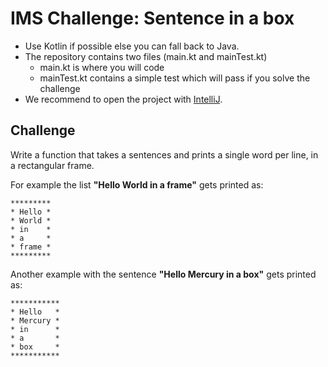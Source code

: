 # IMS Challenge: Sentence in a box

* Use Kotlin if possible else you can fall back to Java.
* The repository contains two files (main.kt and mainTest.kt)
  * main.kt is where you will code
  * mainTest.kt contains a simple test which will pass if you solve the challenge
* We recommend to open the project with [IntelliJ](https://www.jetbrains.com/idea/).

## Challenge

Write a function that takes a sentences and prints a single word per line, in a rectangular frame. 

For example the list **"Hello World in a frame"** gets printed as:

```
*********
* Hello *
* World *
* in    *
* a     *
* frame *
*********
```

Another example with the sentence **"Hello Mercury in a box"** gets printed as:

```
***********
* Hello   *
* Mercury *
* in      *
* a       *
* box     *
***********
```
